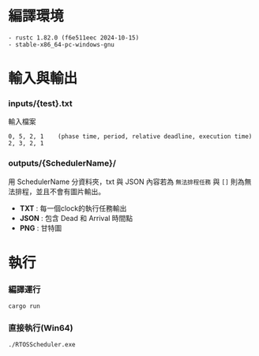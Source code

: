 # 編譯環境
```
- rustc 1.82.0 (f6e511eec 2024-10-15)
- stable-x86_64-pc-windows-gnu
```
# 輸入與輸出
### inputs/{test}.txt
輸入檔案  
```
0, 5, 2, 1    (phase time, period, relative deadline, execution time)
2, 3, 2, 1
```

### outputs/{SchedulerName}/
用 SchedulerName 分資料夾，txt 與 JSON 內容若為 `無法排程任務` 與 `[]` 則為無法排程，並且不會有圖片輸出。
- **TXT** : 每一個clock的執行任務輸出
- **JSON** : 包含 Dead 和 Arrival 時間點
- **PNG** : 甘特圖


# 執行
### 編譯運行
```sh
cargo run
```
### 直接執行(Win64)
```sh
./RTOSScheduler.exe
```







